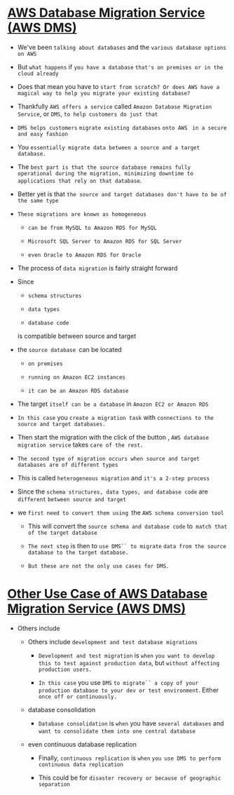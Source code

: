 # <ins> AWS Database Migration Service (AWS DMS) </ins> #

- We've been `talking about databases` and the `various database options on AWS`

- But `what happens` if `you have a database` `that's on premises or in the cloud already`

- Does that mean you have to `start from scratch? Or does AWS have a magical way to help you migrate your existing database?`

- Thankfully `AWS offers a service` called `Amazon Database Migration Service`, or `DMS`, `to help customers do just that`

- `DMS helps customers` `migrate existing databases` `onto AWS ` `in a secure and easy fashion`

- You `essentially migrate data between a source and a target database.`

- The `best part is that the source database remains fully operational during the migration, minimizing downtime to applications that rely on that database`.

- Better yet is that `the source and target databases don't have to be of the same type`

- `These migrations are known as homogeneous`

    - `can be from MySQL to Amazon RDS for MySQL`

    - `Microsoft SQL Server to Amazon RDS for SQL Server`

    - `even Oracle to Amazon RDS for Oracle`

- The process of `data migration` is fairly straight forward

- Since 
    
    - `schema structures `
    
    - `data types`
    
    - `database code `
    
    is compatible between source and target

-  the `source database `can be located 
    
    - `on premises `
    
    - `running on Amazon EC2 instances`
    
    - `it can be an Amazon RDS database`

- The target `itself can be a database` in `Amazon EC2 or Amazon RDS`

- `In this case` you `create a migration task` with `connections to the source and target databases.`

- Then start the migration with the click of the button , `AWS database migration service` takes `care of the rest.`

- `The second type of migration occurs when source and target databases are of different types`

-  This is called `heterogeneous migration` and `it's a 2-step process`

-  Since the `schema structures, data types, and database code` are `different` `between source and target`

- we `first need to convert them using `the `AWS schema conversion tool`

    - This will convert the `source schema and database code` to` match that of the target database`

    - `The next step` is then to `use DMS`` to migrate` `data from the source database to the target database.`

    - `But these are not the only use cases for DMS.`


# <ins> Other Use Case of AWS Database Migration Service (AWS DMS) </ins> #

- Others include

    - Others include `development and test database migrations`

        - `Development and test migration` is `when` `you want to develop this to test against production data`, but `without affecting production users.`

        - `In this case` you use `DMS` `to migrate`` a copy of your production database to your dev or test environment`. Either `once off or continuously.`

    - database consolidation

        - `Database consolidation` is `when` you have `several databases` and `want to consolidate them into one central database`

    -  even continuous database replication

        - Finally, `continuous replication` is `when` `you use DMS to perform continuous data replication`

        - This could be for `disaster recovery or because of geographic separation`

            

